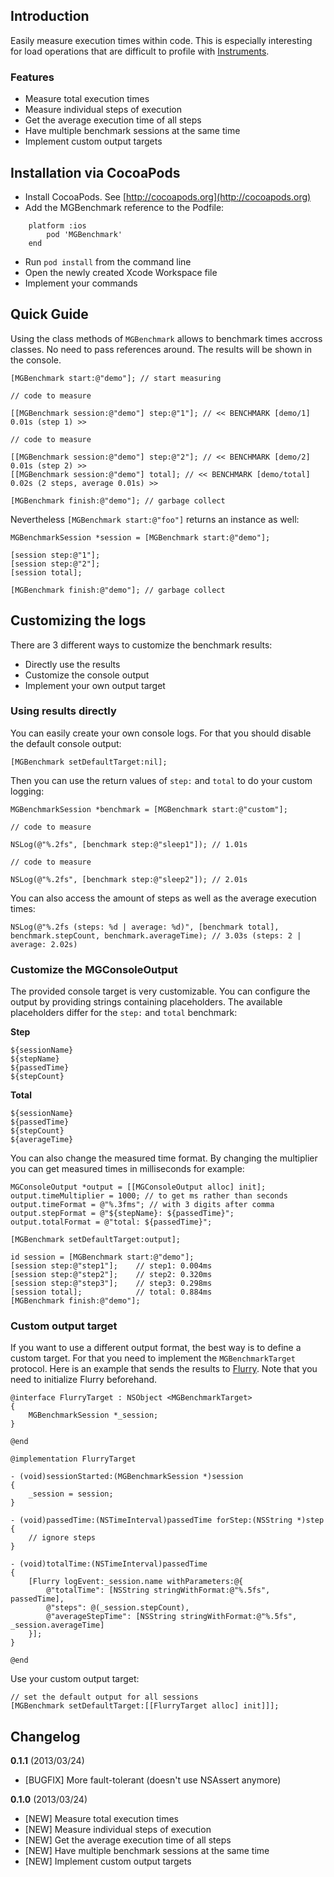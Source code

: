 ## Introduction

Easily measure execution times within code. This is especially interesting for load operations that are difficult to profile with [Instruments](http://developer.apple.com/library/mac/#documentation/DeveloperTools/Conceptual/InstrumentsUserGuide/Introduction/Introduction.html).

### Features

* Measure total execution times
* Measure individual steps of execution
* Get the average execution time of all steps
* Have multiple benchmark sessions at the same time
* Implement custom output targets

## Installation via CocoaPods

- Install CocoaPods. See [http://cocoapods.org](http://cocoapods.org)
- Add the MGBenchmark reference to the Podfile:
```
    platform :ios
    	pod 'MGBenchmark'
    end
```

- Run `pod install` from the command line
- Open the newly created Xcode Workspace file
- Implement your commands

## Quick Guide

Using the class methods of `MGBenchmark` allows to benchmark times accross classes. No need to pass references around. The results will be shown in the console.

```obj-c
[MGBenchmark start:@"demo"]; // start measuring

// code to measure

[[MGBenchmark session:@"demo"] step:@"1"]; // << BENCHMARK [demo/1] 0.01s (step 1) >>

// code to measure

[[MGBenchmark session:@"demo"] step:@"2"]; // << BENCHMARK [demo/2] 0.01s (step 2) >>
[[MGBenchmark session:@"demo"] total]; // << BENCHMARK [demo/total] 0.02s (2 steps, average 0.01s) >>

[MGBenchmark finish:@"demo"]; // garbage collect
```

Nevertheless `[MGBenchmark start:@"foo"]` returns an instance as well:

```obj-c
MGBenchmarkSession *session = [MGBenchmark start:@"demo"];

[session step:@"1"];
[session step:@"2"];
[session total];

[MGBenchmark finish:@"demo"]; // garbage collect
```

## Customizing the logs

There are 3 different ways to customize the benchmark results:
* Directly use the results
* Customize the console output
* Implement your own output target

### Using results directly

You can easily create your own console logs. For that you should disable the default console output:

```obj-c
[MGBenchmark setDefaultTarget:nil];
```

Then you can use the return values of `step:` and `total` to do your custom logging:

```obj-c
MGBenchmarkSession *benchmark = [MGBenchmark start:@"custom"];

// code to measure

NSLog(@"%.2fs", [benchmark step:@"sleep1"]); // 1.01s

// code to measure

NSLog(@"%.2fs", [benchmark step:@"sleep2"]); // 2.01s
```

You can also access the amount of steps as well as the average execution times:

```obj-c
NSLog(@"%.2fs (steps: %d | average: %d)", [benchmark total], benchmark.stepCount, benchmark.averageTime); // 3.03s (steps: 2 | average: 2.02s)
```

### Customize the MGConsoleOutput

The provided console target is very customizable. You can configure the output by providing strings containing placeholders. The available placeholders differ for the `step:` and `total` benchmark:

**Step**
```
${sessionName}
${stepName}
${passedTime}
${stepCount}
```

**Total**
```
${sessionName}
${passedTime}
${stepCount}
${averageTime}
```

You can also change the measured time format. By changing the multiplier you can get measured times in milliseconds for example:

```obj-c
MGConsoleOutput *output = [[MGConsoleOutput alloc] init];
output.timeMultiplier = 1000; // to get ms rather than seconds
output.timeFormat = @"%.3fms"; // with 3 digits after comma
output.stepFormat = @"${stepName}: ${passedTime}";
output.totalFormat = @"total: ${passedTime}";

[MGBenchmark setDefaultTarget:output];

id session = [MGBenchmark start:@"demo"];
[session step:@"step1"]; 	// step1: 0.004ms
[session step:@"step2"]; 	// step2: 0.320ms
[session step:@"step3"]; 	// step3: 0.298ms
[session total]; 			// total: 0.884ms
[MGBenchmark finish:@"demo"];
```

### Custom output target

If you want to use a different output format, the best way is to define a custom target. For that you need to implement the `MGBenchmarkTarget` protocol. Here is an example that sends the results to [Flurry](http://www.flurry.com/flurry-analytics.html). Note that you need to initialize Flurry beforehand.

```obj-c
@interface FlurryTarget : NSObject <MGBenchmarkTarget>
{
    MGBenchmarkSession *_session;
}

@end
```

```obj-c
@implementation FlurryTarget

- (void)sessionStarted:(MGBenchmarkSession *)session
{
	_session = session;
}

- (void)passedTime:(NSTimeInterval)passedTime forStep:(NSString *)step
{
	// ignore steps
}

- (void)totalTime:(NSTimeInterval)passedTime
{
	[Flurry logEvent:_session.name withParameters:@{
		@"totalTime": [NSString stringWithFormat:@"%.5fs", passedTime],
		@"steps": @(_session.stepCount),
		@"averageStepTime": [NSString stringWithFormat:@"%.5fs", _session.averageTime]
	}];
}

@end
```

Use your custom output target:

```obj-c
// set the default output for all sessions
[MGBenchmark setDefaultTarget:[[FlurryTarget alloc] init]]];
```

## Changelog

**0.1.1** (2013/03/24)

* [BUGFIX] More fault-tolerant (doesn't use NSAssert anymore)

**0.1.0** (2013/03/24)

* [NEW] Measure total execution times
* [NEW] Measure individual steps of execution
* [NEW] Get the average execution time of all steps
* [NEW] Have multiple benchmark sessions at the same time
* [NEW] Implement custom output targets
